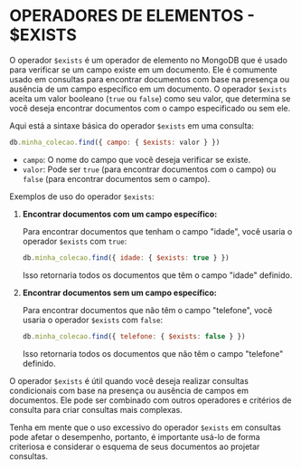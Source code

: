 # OPERADORES DE ELEMENTOS - $EXISTS
O operador `$exists` é um operador de elemento no MongoDB que é usado para verificar se um campo existe em um documento. Ele é comumente usado em consultas para encontrar documentos com base na presença ou ausência de um campo específico em um documento. O operador `$exists` aceita um valor booleano (`true` ou `false`) como seu valor, que determina se você deseja encontrar documentos com o campo especificado ou sem ele.

Aqui está a sintaxe básica do operador `$exists` em uma consulta:

```javascript
db.minha_colecao.find({ campo: { $exists: valor } })
```

- `campo`: O nome do campo que você deseja verificar se existe.
- `valor`: Pode ser `true` (para encontrar documentos com o campo) ou `false` (para encontrar documentos sem o campo).

Exemplos de uso do operador `$exists`:

1. **Encontrar documentos com um campo específico:**

   Para encontrar documentos que tenham o campo "idade", você usaria o operador `$exists` com `true`:

   ```javascript
   db.minha_colecao.find({ idade: { $exists: true } })
   ```

   Isso retornaria todos os documentos que têm o campo "idade" definido.

2. **Encontrar documentos sem um campo específico:**

   Para encontrar documentos que não têm o campo "telefone", você usaria o operador `$exists` com `false`:

   ```javascript
   db.minha_colecao.find({ telefone: { $exists: false } })
   ```

   Isso retornaria todos os documentos que não têm o campo "telefone" definido.

O operador `$exists` é útil quando você deseja realizar consultas condicionais com base na presença ou ausência de campos em documentos. Ele pode ser combinado com outros operadores e critérios de consulta para criar consultas mais complexas.

Tenha em mente que o uso excessivo do operador `$exists` em consultas pode afetar o desempenho, portanto, é importante usá-lo de forma criteriosa e considerar o esquema de seus documentos ao projetar consultas.
